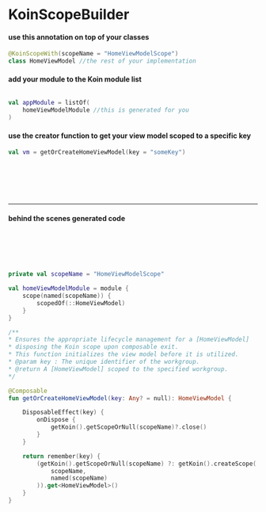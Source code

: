 # KoinScopeBuilder


#### use this annotation on top of your classes

```kotlin
@KoinScopeWith(scopeName = "HomeViewModelScope")
class HomeViewModel //the rest of your implementation
```


#### add your module to the Koin module list
```kotlin

val appModule = listOf(
    homeViewModelModule //this is generated for you
)
```

#### use the creator function to get your view model scoped to a specific key

```kotlin
val vm = getOrCreateHomeViewModel(key = "someKey")
```

<br>
<br>
<br>
<br>

----

#### behind the scenes generated code

<br>
<br>
<br>

```kotlin

private val scopeName = "HomeViewModelScope"

val homeViewModelModule = module {
    scope(named(scopeName)) {
        scopedOf(::HomeViewModel)
    }
}

/**
* Ensures the appropriate lifecycle management for a [HomeViewModel]
* disposing the Koin scope upon composable exit.
* This function initializes the view model before it is utilized.
* @param key : The unique identifier of the workgroup.
* @return A [HomeViewModel] scoped to the specified workgroup.
*/

@Composable
fun getOrCreateHomeViewModel(key: Any? = null): HomeViewModel {

    DisposableEffect(key) {
        onDispose {
            getKoin().getScopeOrNull(scopeName)?.close()
        }
    }

    return remember(key) {
        (getKoin().getScopeOrNull(scopeName) ?: getKoin().createScope(
            scopeName,
            named(scopeName)
        )).get<HomeViewModel>()
    }
}

```

